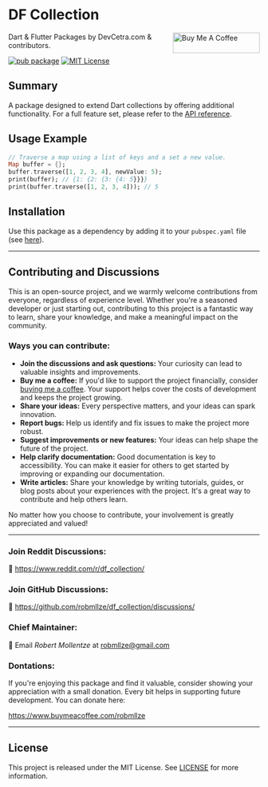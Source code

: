 # DF Collection

<a href="https://www.buymeacoffee.com/robmllze" target="_blank"><img align="right" src="https://cdn.buymeacoffee.com/buttons/default-orange.png" alt="Buy Me A Coffee" height="41" width="174"></a>

Dart & Flutter Packages by DevCetra.com & contributors.

[![pub package](https://img.shields.io/pub/v/df_collection.svg)](https://pub.dev/packages/df_collection)
[![MIT License](https://img.shields.io/badge/License-MIT-blue.svg)](https://raw.githubusercontent.com/robmllze/df_collection/main/LICENSE)

## Summary

A package designed to extend Dart collections by offering additional functionality. For a full feature set, please refer to the [API reference](https://pub.dev/documentation/df_collection/).

## Usage Example

```dart
// Traverse a map using a list of keys and a set a new value.
Map buffer = {};
buffer.traverse([1, 2, 3, 4], newValue: 5);
print(buffer); // {1: {2: {3: {4: 5}}}}
print(buffer.traverse([1, 2, 3, 4])); // 5
```

## Installation

Use this package as a dependency by adding it to your `pubspec.yaml` file (see [here](https://pub.dev/packages/df_collection/install)).

---

## Contributing and Discussions

This is an open-source project, and we warmly welcome contributions from everyone, regardless of experience level. Whether you're a seasoned developer or just starting out, contributing to this project is a fantastic way to learn, share your knowledge, and make a meaningful impact on the community.

### Ways you can contribute:

- **Join the discussions and ask questions:** Your curiosity can lead to valuable insights and improvements.
- **Buy me a coffee:** If you'd like to support the project financially, consider [buying me a coffee](https://www.buymeacoffee.com/robmllze). Your support helps cover the costs of development and keeps the project growing.
- **Share your ideas:** Every perspective matters, and your ideas can spark innovation.
- **Report bugs:** Help us identify and fix issues to make the project more robust.
- **Suggest improvements or new features:** Your ideas can help shape the future of the project.
- **Help clarify documentation:** Good documentation is key to accessibility. You can make it easier for others to get started by improving or expanding our documentation.
- **Write articles:** Share your knowledge by writing tutorials, guides, or blog posts about your experiences with the project. It's a great way to contribute and help others learn.

No matter how you choose to contribute, your involvement is greatly appreciated and valued!

---

### Join Reddit Discussions:

💬 https://www.reddit.com/r/df_collection/

### Join GitHub Discussions:

💬 https://github.com/robmllze/df_collection/discussions/

### Chief Maintainer:

📧 Email _Robert Mollentze_ at robmllze@gmail.com

### Dontations:

If you're enjoying this package and find it valuable, consider showing your appreciation with a small donation. Every bit helps in supporting future development. You can donate here:

https://www.buymeacoffee.com/robmllze

---

## License

This project is released under the MIT License. See [LICENSE](https://raw.githubusercontent.com/robmllze/df_collection/main/LICENSE) for more information.
